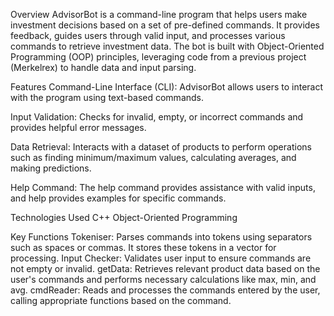 Overview
AdvisorBot is a command-line program that helps users make investment decisions 
based on a set of pre-defined commands. It provides feedback, guides users through valid input, 
and processes various commands to retrieve investment data. 
The bot is built with Object-Oriented Programming (OOP) principles, 
leveraging code from a previous project (Merkelrex) to handle data and input parsing.

Features
Command-Line Interface (CLI): AdvisorBot allows users to interact with the program using text-based commands.

Input Validation: Checks for invalid, empty, or incorrect commands and provides helpful error messages.

Data Retrieval: Interacts with a dataset of products to perform operations 
such as finding minimum/maximum values, calculating averages, and making predictions.

Help Command: The help command provides assistance with valid inputs, 
and help<cmd> provides examples for specific commands.

Technologies Used
C++
Object-Oriented Programming

Key Functions
Tokeniser: Parses commands into tokens using separators such as spaces or commas. It stores these tokens in a vector for processing.
Input Checker: Validates user input to ensure commands are not empty or invalid.
getData: Retrieves relevant product data based on the user's commands and performs necessary calculations like max, min, and avg.
cmdReader: Reads and processes the commands entered by the user, calling appropriate functions based on the command.
